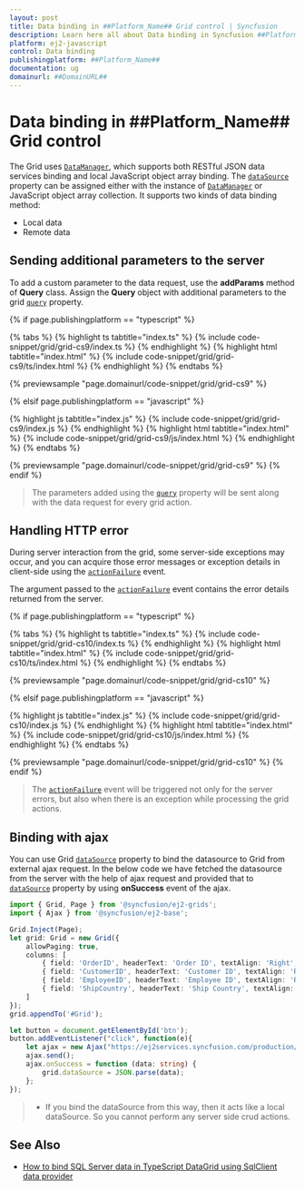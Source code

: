 ```yaml
---
layout: post
title: Data binding in ##Platform_Name## Grid control | Syncfusion
description: Learn here all about Data binding in Syncfusion ##Platform_Name## Grid control of Syncfusion Essential JS 2 and more.
platform: ej2-javascript
control: Data binding 
publishingplatform: ##Platform_Name##
documentation: ug
domainurl: ##DomainURL##
---
```


# Data binding in ##Platform_Name## Grid control

The Grid uses [`DataManager`](../../data), which supports both RESTful JSON data services binding and local JavaScript object array binding. The [`dataSource`](../../api/grid/#datasource) property can be assigned either with the instance of [`DataManager`](../../data) or JavaScript object array collection.
It supports two kinds of data binding method:
* Local data
* Remote data

## Sending additional parameters to the server

To add a custom parameter to the data request, use the **addParams** method of **Query** class. Assign the **Query** object with additional parameters to the grid [`query`](../../api/grid/#query) property.

{% if page.publishingplatform == "typescript" %}

 {% tabs %}
{% highlight ts tabtitle="index.ts" %}
{% include code-snippet/grid/grid-cs9/index.ts %}
{% endhighlight %}
{% highlight html tabtitle="index.html" %}
{% include code-snippet/grid/grid-cs9/ts/index.html %}
{% endhighlight %}
{% endtabs %}
        
{% previewsample "page.domainurl/code-snippet/grid/grid-cs9" %}

{% elsif page.publishingplatform == "javascript" %}

{% highlight js tabtitle="index.js" %}
{% include code-snippet/grid/grid-cs9/index.js %}
{% endhighlight %}
{% highlight html tabtitle="index.html" %}
{% include code-snippet/grid/grid-cs9/js/index.html %}
{% endhighlight %}
{% endtabs %}

{% previewsample "page.domainurl/code-snippet/grid/grid-cs9" %}
{% endif %}

> The parameters added using the [`query`](../../api/grid/#query) property will be sent along with the data request for every grid action.

## Handling HTTP error

During server interaction from the grid, some server-side exceptions may occur, and you can acquire those error messages or exception details
in client-side using the [`actionFailure`](../../api/grid/#actionfailure) event.

The argument passed to the [`actionFailure`](../../api/grid/#actionfailure) event contains the error details returned from the server.

{% if page.publishingplatform == "typescript" %}

 {% tabs %}
{% highlight ts tabtitle="index.ts" %}
{% include code-snippet/grid/grid-cs10/index.ts %}
{% endhighlight %}
{% highlight html tabtitle="index.html" %}
{% include code-snippet/grid/grid-cs10/ts/index.html %}
{% endhighlight %}
{% endtabs %}
        
{% previewsample "page.domainurl/code-snippet/grid/grid-cs10" %}

{% elsif page.publishingplatform == "javascript" %}

{% highlight js tabtitle="index.js" %}
{% include code-snippet/grid/grid-cs10/index.js %}
{% endhighlight %}
{% highlight html tabtitle="index.html" %}
{% include code-snippet/grid/grid-cs10/js/index.html %}
{% endhighlight %}
{% endtabs %}

{% previewsample "page.domainurl/code-snippet/grid/grid-cs10" %}
{% endif %}

> The [`actionFailure`](../../api/grid/#actionfailure) event will be triggered not only for the server errors, but also when there is an exception while processing the grid actions.

## Binding with ajax

You can use Grid [`dataSource`](../../api/grid/#datasource) property to bind the datasource to Grid from external ajax request. In the below code we have fetched the datasource from the server with the help of ajax request and provided that to [`dataSource`](../../api/grid/#datasource) property by using **onSuccess** event of the ajax.

```ts
import { Grid, Page } from '@syncfusion/ej2-grids';
import { Ajax } from '@syncfusion/ej2-base';

Grid.Inject(Page);
let grid: Grid = new Grid({
    allowPaging: true,
    columns: [
        { field: 'OrderID', headerText: 'Order ID', textAlign: 'Right', width: 120 },
        { field: 'CustomerID', headerText: 'Customer ID', textAlign: 'Right', width: 120 },
        { field: 'EmployeeID', headerText: 'Employee ID', textAlign: 'Right', width: 120 },
        { field: 'ShipCountry', headerText: 'Ship Country', textAlign: 'Right', width: 120 }
    ]
});
grid.appendTo('#Grid');

let button = document.getElementById('btn');
button.addEventListener("click", function(e){
    let ajax = new Ajax("https://ej2services.syncfusion.com/production/web-services/api/Orders", "GET");
    ajax.send();
    ajax.onSuccess = function (data: string) {
        grid.dataSource = JSON.parse(data);
    };
});
```

> * If you bind the dataSource from this way, then it acts like a local dataSource. So you cannot perform any server side crud actions.

## See Also

* [How to bind SQL Server data in TypeScript DataGrid using SqlClient data provider](https://www.syncfusion.com/kb/11452/how-to-bind-sql-server-data-in-typescript-datagrid-using-sqlclient-data-provider)